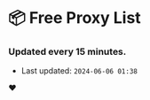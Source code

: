 # :package: Free Proxy List
### Updated every 15 minutes.

- Last updated: `2024-06-06 01:38`

:heart:
